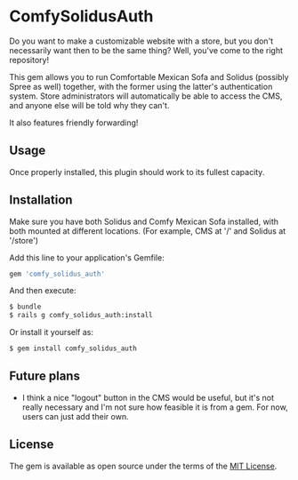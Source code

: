 # ComfySolidusAuth
Do you want to make a customizable website with a store, but you don't necessarily want then to be the same thing? Well, you've come to the right repository!

This gem allows you to run Comfortable Mexican Sofa and Solidus (possibly Spree as well) together, with the former using the latter's authentication system. Store administrators will automatically be able to access the CMS, and anyone else will be told why they can't.

It also features friendly forwarding!

## Usage
Once properly installed, this plugin should work to its fullest capacity.

## Installation

Make sure you have both Solidus and Comfy Mexican Sofa installed, 
with both mounted at different locations. 
(For example, CMS at '/' and Solidus at '/store')

Add this line to your application's Gemfile:

```ruby
gem 'comfy_solidus_auth'
```

And then execute:
```bash
$ bundle
$ rails g comfy_solidus_auth:install
```

Or install it yourself as:
```bash
$ gem install comfy_solidus_auth
```

## Future plans

* I think a nice "logout" button in the CMS would be useful, but it's not really necessary and I'm not sure how feasible it is from a gem. For now, users can just add their own.

## License
The gem is available as open source under the terms of the [MIT License](http://opensource.org/licenses/MIT).
